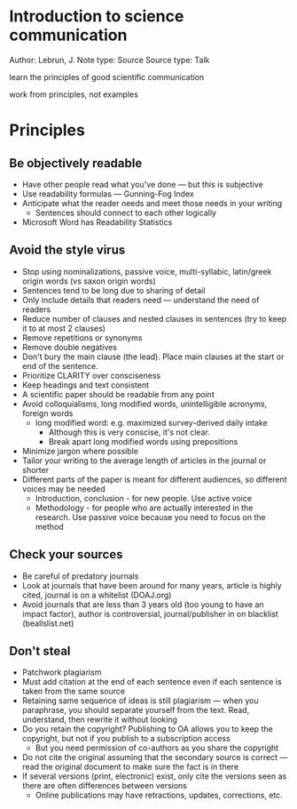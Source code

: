 # Introduction to science communication

Author: Lebrun, J.
Note type: Source
Source type: Talk

learn the principles of good scientific communication

work from principles, not examples

# Principles

## Be objectively readable

- Have other people read what you've done — but this is subjective
- Use readability formulas — Gunning-Fog Index
- Anticipate what the reader needs and meet those needs in your writing
    - Sentences should connect to each other logically
- Microsoft Word has Readability Statistics

## Avoid the style virus

- Stop using nominalizations, passive voice, multi-syllabic, latin/greek origin words (vs saxon origin words)
- Sentences tend to be long due to sharing of detail
- Only include details that readers need — understand the need of readers
- Reduce number of clauses and nested clauses in sentences (try to keep it to at most 2 clauses)
- Remove repetitions or synonyms
- Remove double negatives
- Don't bury the main clause (the lead). Place main clauses at the start or end of the sentence.
- Prioritize CLARITY over consciseness
- Keep headings and text consistent
- A scientific paper should be readable from any point
- Avoid colloquialisms, long modified words, unintelligible acronyms, foreign words
    - long modified word: e.g. maximized survey-derived daily intake
        - Although this is very conscise, it's not clear.
        - Break apart long modified words using prepositions
- Minimize jargon where possible
- Tailor your writing to the average length of articles in the journal or shorter
- Different parts of the paper is meant for different audiences, so different voices may be needed
    - Introduction, conclusion - for new people. Use active voice
    - Methodology - for people who are actually interested in the research. Use passive voice because you need to focus on the method

## Check your sources

- Be careful of predatory journals
- Look at journals that have been around for many years, article is highly cited, journal is on a whitelist (DOAJ.org)
- Avoid journals that are less than 3 years old (too young to have an impact factor), author is controversial, journal/publisher in on blacklist (beallslist.net)

## Don't steal

- Patchwork plagiarism
- Must add citation at the end of each sentence even if each sentence is taken from the same source
- Retaining same sequence of ideas is still plagiarism — when you paraphrase, you should separate yourself from the text. Read, understand, then rewrite it without looking
- Do you retain the copyright? Publishing to OA allows you to keep the copyright, but not if you publish to a subscription access
    - But you need permission of co-authors as you share the copyright
- Do not cite the original assuming that the secondary source is correct — read the original document to make sure the fact is in there
- If several versions (print, electronic) exist, only cite the versions seen as there are often differences between versions
    - Online publications may have retractions, updates, corrections, etc.
